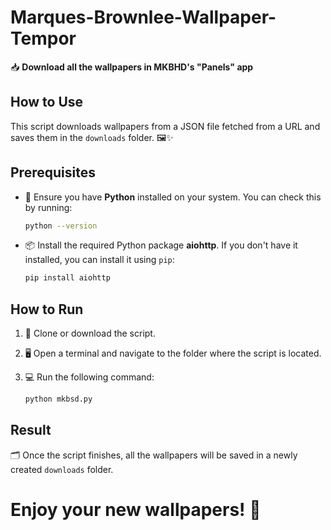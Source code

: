 # Marques-Brownlee-Wallpaper-Tempor

📥 **Download all the wallpapers in MKBHD's "Panels" app**

## How to Use

This script downloads wallpapers from a JSON file fetched from a URL and saves them in the `downloads` folder. 🖼️✨

## Prerequisites

- 🔧 Ensure you have **Python** installed on your system. You can check this by running:

  ```bash
  python --version
  ```

- 📦 Install the required Python package **aiohttp**. If you don't have it installed, you can install it using `pip`:

  ```bash
  pip install aiohttp
  ```

## How to Run

1. 🚀 Clone or download the script.
2. 🖥️ Open a terminal and navigate to the folder where the script is located.
3. 💻 Run the following command:

   ```bash
   python mkbsd.py
   ```

## Result

🗂️ Once the script finishes, all the wallpapers will be saved in a newly created `downloads` folder.

# Enjoy your new wallpapers! 🎉
